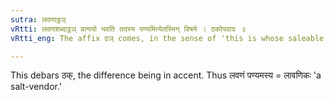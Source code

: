 ```yaml
---
sutra: लवणाट्ठञ्
vRtti: लवणशब्दाट्ठञ् प्रत्ययो भवति तदस्य पण्यमित्येतस्मिन् विषये । ठकोपवादः ॥
vRtti_eng: The affix ठञ् comes, in the sense of 'this is whose saleable commodity,' after the word '_lavana_.'

---
```

This debars ठक्, the difference being in accent. Thus लवणं पण्यमस्य = लावणिकः 'a salt-vendor.'